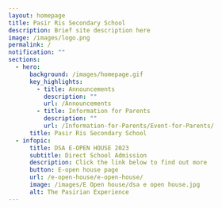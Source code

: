 ```yaml
---
layout: homepage
title: Pasir Ris Secondary School
description: Brief site description here
image: /images/logo.png
permalink: /
notification: ""
sections:
  - hero:
      background: /images/homepage.gif
      key_highlights:
        - title: Announcements
          description: ""
          url: /Announcements
        - title: Information for Parents
          description: ""
          url: /Information-for-Parents/Event-for-Parents/
      title: Pasir Ris Secondary School
  - infopic:
      title: DSA E-OPEN HOUSE 2023
      subtitle: Direct School Admission
      description: Click the link below to find out more
      button: E-open house page
      url: /e-open-house/e-open-house/
      image: /images/E Open house/dsa e open house.jpg
      alt: The Pasirian Experience
---
```

